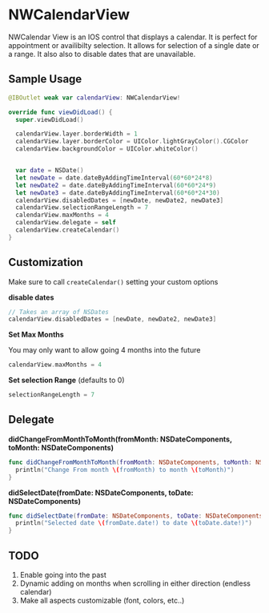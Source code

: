 # NWCalendarView

NWCalendar View is an IOS control that displays a calendar. It is perfect for appointment or availibilty selection. It allows for selection of a single date or a range. It also also to disable dates that are unavailable.


## Sample Usage


```swift
@IBOutlet weak var calendarView: NWCalendarView!

override func viewDidLoad() {
  super.viewDidLoad()

  calendarView.layer.borderWidth = 1
  calendarView.layer.borderColor = UIColor.lightGrayColor().CGColor
  calendarView.backgroundColor = UIColor.whiteColor()


  var date = NSDate()
  let newDate = date.dateByAddingTimeInterval(60*60*24*8)
  let newDate2 = date.dateByAddingTimeInterval(60*60*24*9)
  let newDate3 = date.dateByAddingTimeInterval(60*60*24*30)
  calendarView.disabledDates = [newDate, newDate2, newDate3]
  calendarView.selectionRangeLength = 7
  calendarView.maxMonths = 4
  calendarView.delegate = self
  calendarView.createCalendar()
}
```


## Customization

Make sure to call `createCalendar()` setting your custom options


**disable dates**
```swift
// Takes an array of NSDates
calendarView.disabledDates = [newDate, newDate2, newDate3]
```

**Set Max Months**

You may only want to allow going 4 months into the future
```swift
calendarView.maxMonths = 4
```

**Set selection Range** (defaults to 0)

```swift
selectionRangeLength = 7
```

## Delegate

**didChangeFromMonthToMonth(fromMonth: NSDateComponents, toMonth: NSDateComponents)**
```swift
func didChangeFromMonthToMonth(fromMonth: NSDateComponents, toMonth: NSDateComponents) {
  println("Change From month \(fromMonth) to month \(toMonth)")
}
```

**didSelectDate(fromDate: NSDateComponents, toDate: NSDateComponents)**
```swift
func didSelectDate(fromDate: NSDateComponents, toDate: NSDateComponents) {
  println("Selected date \(fromDate.date!) to date \(toDate.date!)")
}
```

## TODO
1. Enable going into the past
2. Dynamic adding on months when scrolling in either direction (endless calendar)
3. Make all aspects customizable (font, colors, etc..)
